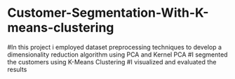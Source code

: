 # Customer-Segmentation-With-K-means-clustering
#In this project i employed dataset preprocessing techniques to develop a dimensionality reduction algorithm using PCA and Kernel PCA
#I segmented the customers using K-Means Clustering
#I visualized and evaluated the results
